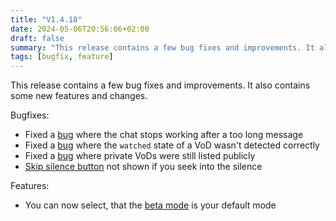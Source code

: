 ```yaml
---
title: "V1.4.18"
date: 2024-05-06T20:56:06+02:00
draft: false
summary: "This release contains a few bug fixes and improvements. It also contains some new features and changes."
tags: [bugfix, feature]
---
```


This release contains a few bug fixes and improvements.
It also contains some new features and changes.

Bugfixes:
- Fixed a [bug](https://github.com/TUM-Dev/gocast/pull/1324) where the chat stops working after a too long message
- Fixed a [bug](https://github.com/TUM-Dev/gocast/pull/1350) where the `watched` state of a VoD wasn't detected correctly
- Fixed a [bug](https://github.com/TUM-Dev/gocast/pull/1340) where private VoDs were still listed publicly
- [Skip silence button](https://github.com/TUM-Dev/gocast/pull/1326) not shown if you seek into the silence

Features:
- You can now select, that the [beta mode](https://github.com/TUM-Dev/gocast/pull/1328) is your default mode